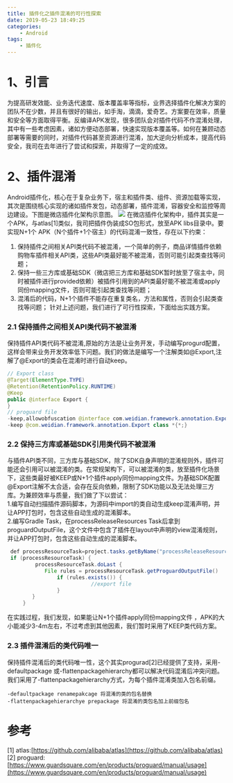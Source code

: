 ```yaml
---
title: 插件化之插件混淆的可行性探索
date: 2019-05-23 18:49:25
categories: 
	- Android
tags: 
	- 插件化
---
```

# 1、引言
为提高研发效能、业务迭代速度、版本覆盖率等指标，业界选择插件化解决方案的团队不在少数，并且有很好的输出，如手淘，滴滴，爱奇艺。方案要在效率，质量和安全等方面取得平衡。反编译APK发现，很多团队会对插件代码不作混淆处理，其中有一些考虑因素，诸如方便动态部署，快速实现版本覆盖等。如何在兼顾动态部署等需要的同时，对插件代码甚至资源进行混淆，加大逆向分析成本，提高代码安全，我司在去年进行了尝试和探索，并取得了一定的成效。
# 2、插件混淆
Android插件化，核心在于复杂业务下，宿主和插件类、组件、资源加载等实现，其次是围绕核心实现的诸如插件发包，动态部署，插件混淆，容器安全和监控等周边建设。下图是微店插件化架构示意图。
![](https://assets.geilicdn.com/res/b6f8dc13.png) 
在微店插件化架构中，插件其实是一个APK，与atlas[1]类似，我司把插件伪装成SO包形式，放至APK libs目录中。要实现N+1个 APK（N个插件+1个宿主）的代码混淆一致性，存在以下约束：  
1. 保持插件之间相关API类代码不被混淆，一个简单的例子，商品详情插件依赖购物车插件相关API类，这些API类最好能不被混淆，否则可能引起类查找等问题；  
2. 保持一些三方库或基础SDK（微店把三方库和基础SDK暂时放至了宿主中，同时被插件进行provided依赖）被插件引用到的API类最好能不被混淆或apply同份mapping文件，否则可能引起类查找等问题；  
3. 混淆后的代码，N+1个插件不能存在重复类名，方法和属性，否则会引起类查找等问题； 针对上述问题，我们进行了可行性探索，下面给出实践方案。

### 2.1 保持插件之间相关API类代码不被混淆
保持插件API类代码不被混淆,原始的方法是让业务开发，手动编写progurd配置，这样会带来业务开发效率低下问题。我们的做法是编写一个注解类如@Export,注解了@Export的类会在混淆时进行自动keep。
```java
// Export class 
@Target(ElementType.TYPE)
@Retention(RetentionPolicy.RUNTIME)
@Keep
public @interface Export {
}
// proguard file   
-keep,allowobfuscation @interface com.weidian.framework.annotation.Export
-keep @com.weidian.framework.annotation.Export class *{*;}
```

### 2.2 保持三方库或基础SDK引用类代码不被混淆
与插件API类不同，三方库与基础SDK，除了SDK自身声明的混淆规则外，插件可能还会引用可以被混淆的类。在常规架构下，可以被混淆的类，放至插件化场景下，这些类最好被KEEP或N+1个插件apply同份mapping文件。为基础SDK配置@Export注解不太合适，会存在反向依赖，限制了SDK功能以及无法处理三方库。为兼顾效率与质量，我们做了下以尝试：  
1.编写自动扫描插件源码脚本，为源码中import的类自动生成keep混淆声明，并让APP打包时，包含这些自动生成的混淆脚本。  
2.编写Gradle Task，在processReleaseResources Task后拿到proguardOutputFile，这个文件中包含了插件在layout中声明的view混淆规则，并让APP打包时，包含这些自动生成的混淆脚本。   
```java
 def processResourceTask=project.tasks.getByName("processReleaseResources")
 if (processResourceTask) {
 		 processResourceTask.doLast {
 		    File rules = processResourceTask.getProguardOutputFile()
 		        if (rules.exists()) {
 		                   //export file
 		        }
        }
 	 }
```

在实践过程，我们发现，如果能让N+1个插件apply同份mapping文件 ，APK的大小能减少3-4m左右，不过考虑到其他因素，我们暂时采用了KEEP类代码方案。    

### 2.3 插件混淆后的类代码唯一
保持插件混淆后的类代码唯一性，这个其实progurad[2]已经提供了支持，采用-defaultpackage 或-flattenpackagehierarchy都可以解决代码混淆后冲突问题。我们采用了-flattenpackagehierarchy方式，为每个插件混淆类加入包名前缀。

```
-defaultpackage renamepakcage 将混淆的类的包名替换
-flattenpackagehierarchye prepackage 将混淆的类包名加上前缀包名
```

# 参考
[1] atlas:[https://github.com/alibaba/atlas](https://github.com/alibaba/atlas)  
[2] proguard:[https://www.guardsquare.com/en/products/proguard/manual/usage](https://www.guardsquare.com/en/products/proguard/manual/usage)
        
